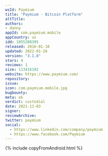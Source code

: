 ```yaml
---
wsId: Paymium
title: "Paymium - Bitcoin Platform"
altTitle: 
authors:
- danny
appId: com.paymium.mobile
appCountry: us
idd: 1055288395
released: 2016-01-18
updated: 2022-01-26
version: "3.1.8"
stars: 4
reviews: 1
size: 113416192
website: https://www.paymium.com/
repository: 
issue: 
icon: com.paymium.mobile.jpg
bugbounty: 
meta: ok
verdict: custodial
date: 2021-11-03
signer: 
reviewArchive:
twitter: paymium
social:
  - https://www.linkedin.com/company/paymium
  - https://www.facebook.com/Paymium
---
```


{% include copyFromAndroid.html %}
